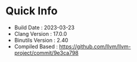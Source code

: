 # Quick Info
* Build Date : 2023-03-23
* Clang Version : 17.0.0
* Binutils Version : 2.40
* Compiled Based : https://github.com/llvm/llvm-project/commit/9e3ca798
